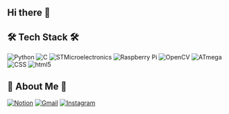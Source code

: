 ## Hi there 👋

<!--
**1123ksd1/1123ksd1** is a ✨ _special_ ✨ repository because its `README.md` (this file) appears on your GitHub profile.

Here are some ideas to get you started:

- 🔭 I’m currently working on ...
- 🌱 I’m currently learning ...
- 👯 I’m looking to collaborate on ...
- 🤔 I’m looking for help with ...
- 💬 Ask me about ...
- 📫 How to reach me: ...
- 😄 Pronouns: ...
- ⚡ Fun fact: ...
-->


## 🛠 Tech Stack 🛠
![Python](https://img.shields.io/badge/python-3776AB?style=flat&logo=python&logoColor=white)
![C](https://img.shields.io/badge/c-A8B9CC?style=flat&logo=c&logoColor=white)
![STMicroelectronics](https://img.shields.io/badge/stmicroelectronics-03234B?style=flat&logo=stmicroelectronics&logoColor=white)
![Raspberry Pi](https://img.shields.io/badge/raspberrypi-A22846?style=flat&logo=raspberrypi&logoColor=white)
![OpenCV](https://img.shields.io/badge/opencv-5C3EE8?style=flat&logo=opencv&logoColor=white)
![ATmega](https://img.shields.io/badge/ATmega-E64A19?style=flat&logo=ATmega&logoColor=white)
![CSS](https://img.shields.io/badge/CSS-663399?style=flat&logo=CSS&logoColor=white)
![html5](https://img.shields.io/badge/html5-E34F26?style=flat&logo=html5&logoColor=white)

## 🎳 About Me 🎳
[![Notion](https://img.shields.io/badge/notion-000000?style=flat&logo=notion&logoColor=white)](https://www.notion.so/d93038e78503490ea9692bbc89023807)
[![Gmail](https://img.shields.io/badge/Gmail-EA4335?style=flat&logo=gmail&logoColor=white)](https://mail.google.com/mail/u/0/#inbox)
[![Instagram](https://img.shields.io/badge/Instagram-FF0069?style=flat&logo=instagram&logoColor=white)](https://www.instagram.com)


